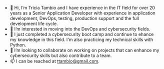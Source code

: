 - 👋 Hi, I’m Tricia Tambio and I have experience in the IT field for over 20 years as a Senior Application Developer with experience in application development, DevOps, testing,
production support and the full development life cycle.
- 👀 I’m interested in moving into the DevOps and cybersecurity fields. 
- 🌱 I just completed a cybersecurity boot camp and continue to ehance my knowledge in this field.  I'm also practicing my technical skills with Python.
- 💞️ I’m looking to collaborate on working on projects that can enhance my cybersecurity skills but also contribute to a team.
- 📫 I can be reached at ttambio@gmail.com.

<!---
ttambio/ttambio is a ✨ special ✨ repository because its `README.md` (this file) appears on your GitHub profile.
You can click the Preview link to take a look at your changes.
--->
